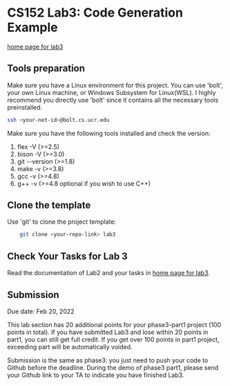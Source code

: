 CS152 Lab3: Code Generation Example
===================================

[home page for lab3](https://www.cs.ucr.edu/~dtan004/prac3/lab03_codegen.html)

## Tools preparation

Make sure you have a Linux environment for this project. You can use 'bolt', your own Linux machine, or Windows Subsystem for Linux(WSL). I highly recommend you directly use 'bolt' since it contains all the necessary tools preinstalled. 

```sh
ssh <your-net-id>@bolt.cs.ucr.edu
```

Make sure you have the following tools installed and check the version:
1. flex -V       (>=2.5)
2. bison -V      (>=3.0)
3. git --version (>=1.8)
4. make -v       (>=3.8)
5. gcc -v        (>=4.8)
6. g++ -v        (>=4.8 optional if you wish to use C++)

## Clone the template
Use 'git' to clone the project template:

```sh
    git clone <your-repo-link> lab3
```

## Check Your Tasks for Lab 3

Read the documentation of Lab2 and your tasks in [home page for lab3](https://www.cs.ucr.edu/~dtan004/prac3/lab03_codegen.html). 

## Submission 
Due date: Feb 20, 2022

This lab section has 20 additional points for your phase3-part1 project (100 points in total). If you have submitted Lab3 and lose within 20 points in part1, you can still get full credit. If you get over 100 points in part1 project, exceeding part will be automatically voided.

Submission is the same as phase3: you just need to push your code to Github before the deadline. During the demo of phase3 part1, please send your Github link to your TA to indicate you have finished Lab3.
